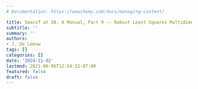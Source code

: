 ```yaml
---
# Documentation: https://wowchemy.com/docs/managing-content/

title: Smacof at 50. A Manual, Part 9 -- Robust Least Squares Multidimensional Scaling
subtitle: ''
summary: ''
authors:
- J. De Leeuw
tags: []
categories: []
date: '2024-11-02'
lastmod: 2021-06-06T12:54:32-07:00
featured: false
draft: false
---
```

